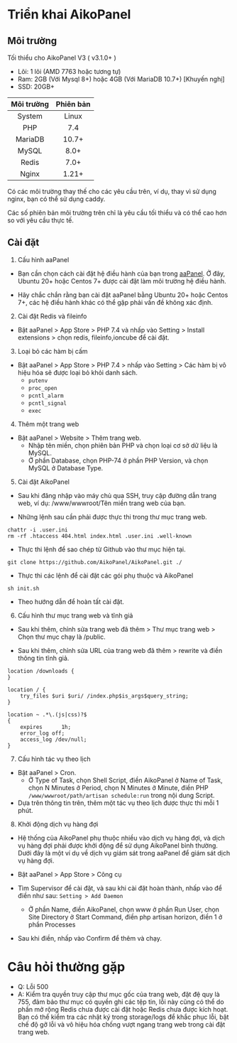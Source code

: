 # Triển khai AikoPanel

## Môi trường

Tối thiểu cho AikoPanel V3 ( v3.1.0+ )
- Lõi: 1 lõi (AMD 7763 hoặc tương tự)
- Ram: 2GB (Với Mysql 8+) hoặc 4GB (Với MariaDB 10.7+) [Khuyến nghị]
- SSD: 20GB+

| Môi trường | Phiên bản |
| :--------: | :-------: |
|   System   |   Linux   |
|    PHP     |    7.4    |
|  MariaDB   |   10.7+   |
|   MySQL    |   8.0+    |
|   Redis    |   7.0+    |
|   Nginx    |   1.21+   |

Có các môi trường thay thế cho các yêu cầu trên, ví dụ, thay vì sử dụng nginx, bạn có thể sử dụng caddy.

Các số phiên bản môi trường trên chỉ là yêu cầu tối thiểu và có thể cao hơn so với yêu cầu thực tế.

## Cài đặt

1. Cấu hình aaPanel

- Bạn cần chọn cách cài đặt hệ điều hành của bạn trong [aaPanel](https://www.aapanel.com/new/download.html#install). Ở đây, Ubuntu 20+ hoặc Centos 7+ được cài đặt làm môi trường hệ điều hành.

- Hãy chắc chắn rằng bạn cài đặt aaPanel bằng Ubuntu 20+ hoặc Centos 7+, các hệ điều hành khác có thể gặp phải vấn đề không xác định.

2. Cài đặt Redis và fileinfo

- Bật aaPanel > App Store > PHP 7.4 và nhấp vào Setting > Install extensions > chọn redis, fileinfo,ioncube để cài đặt.

3. Loại bỏ các hàm bị cấm

- Bật aaPanel > App Store > PHP 7.4 > nhấp vào Setting > Các hàm bị vô hiệu hóa sẽ được loại bỏ khỏi danh sách.
  - `putenv`
  - `proc_open`
  - `pcntl_alarm`
  - `pcntl_signal`
  - `exec`

4. Thêm một trang web

- Bật aaPanel > Website > Thêm trang web.
  - Nhập tên miền, chọn phiên bản PHP và chọn loại cơ sở dữ liệu là MySQL.
  - Ở phần Database, chọn PHP-74 ở phần PHP Version, và chọn MySQL ở Database Type.

5. Cài đặt AikoPanel

- Sau khi đăng nhập vào máy chủ qua SSH, truy cập đường dẫn trang web, ví dụ: /www/wwwroot/Tên miền trang web của bạn.

- Những lệnh sau cần phải được thực thi trong thư mục trang web.

```
chattr -i .user.ini
rm -rf .htaccess 404.html index.html .user.ini .well-known

```

- Thực thi lệnh để sao chép từ Github vào thư mục hiện tại.

```
git clone https://github.com/AikoPanel/AikoPanel.git ./
```

- Thực thi các lệnh để cài đặt các gói phụ thuộc và AikoPanel

```
sh init.sh

```

- Theo hướng dẫn để hoàn tất cài đặt.

6. Cấu hình thư mục trang web và tĩnh giả

- Sau khi thêm, chỉnh sửa trang web đã thêm > Thư mục trang web > Chọn thư mục chạy là /public.

- Sau khi thêm, chỉnh sửa URL của trang web đã thêm > rewrite và điền thông tin tĩnh giả.

```
location /downloads {
}

location / {
    try_files $uri $uri/ /index.php$is_args$query_string;
}

location ~ .*\.(js|css)?$
{
    expires      1h;
    error_log off;
    access_log /dev/null;
}
```

7. Cấu hình tác vụ theo lịch

- Bật aaPanel > Cron.
  - Ở Type of Task, chọn Shell Script, điền AikoPanel ở Name of Task, chọn N Minutes ở Period, chọn N Minutes ở Minute, điền PHP `/www/wwwroot/path/artisan schedule:run` trong nội dung Script.
- Dựa trên thông tin trên, thêm một tác vụ theo lịch được thực thi mỗi 1 phút.

8. Khởi động dịch vụ hàng đợi

- Hệ thống của AikoPanel phụ thuộc nhiều vào dịch vụ hàng đợi, và dịch vụ hàng đợi phải được khởi động để sử dụng AikoPanel bình thường. Dưới đây là một ví dụ về dịch vụ giám sát trong aaPanel để giám sát dịch vụ hàng đợi.

- Bật aaPanel > App Store > Công cụ

- Tìm Supervisor để cài đặt, và sau khi cài đặt hoàn thành, nhấp vào để điền như sau: `Setting > Add Daemon`
  - Ở phần Name, điền AikoPanel, chọn www ở phần Run User, chọn Site Directory ở Start Command, điền php artisan horizon, điền 1 ở phần Processes
- Sau khi điền, nhấp vào Confirm để thêm và chạy.

# Câu hỏi thường gặp

- Q: Lỗi 500
- A: Kiểm tra quyền truy cập thư mục gốc của trang web, đặt đệ quy là 755, đảm bảo thư mục có quyền ghi các tệp tin, lỗi này cũng có thể do phần mở rộng Redis chưa được cài đặt hoặc Redis chưa được kích hoạt. Bạn có thể kiểm tra các nhật ký trong storage/logs để khắc phục lỗi, bật chế độ gỡ lỗi và vô hiệu hóa chống vượt ngang trang web trong cài đặt trang web.
